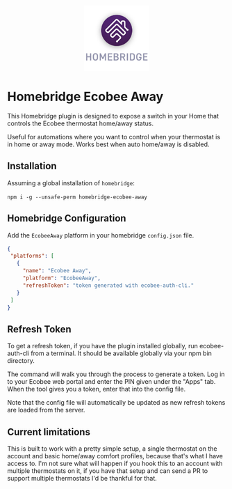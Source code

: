 
<p align="center">

<img src="https://github.com/homebridge/branding/raw/master/logos/homebridge-wordmark-logo-vertical.png" width="150">

</p>


# Homebridge Ecobee Away

This Homebridge plugin is designed to expose a switch in your Home that controls the Ecobee thermostat home/away status.

Useful for automations where you want to control when your thermostat is in home or away mode. Works best when auto home/away is disabled.

## Installation

Assuming a global installation of `homebridge`:

`npm i -g --unsafe-perm homebridge-ecobee-away`

## Homebridge Configuration

Add the `EcobeeAway` platform in your homebridge `config.json` file.

 ```json
{
  "platforms": [
    {
      "name": "Ecobee Away",
      "platform": "EcobeeAway",
      "refreshToken": "token generated with ecobee-auth-cli."
    }
  ]
}
```

## Refresh Token

To get a refresh token, if you have the plugin installed globally, run ecobee-auth-cli from a terminal. It should be available globally via your npm bin directory.

The command will walk you through the process to generate a token. Log in to your Ecobee web portal and enter the PIN given under the "Apps" tab. When the tool gives you a token, enter that into the config file.

Note that the config file will automatically be updated as new refresh tokens are loaded from the server.

## Current limitations

This is built to work with a pretty simple setup, a single thermostat on the account and basic home/away comfort profiles, because that's what I have access to. I'm not sure what will happen if you hook this to an account with multiple thermostats on it, if you have that setup and can send a PR to support multiple thermostats I'd be thankful for that.
